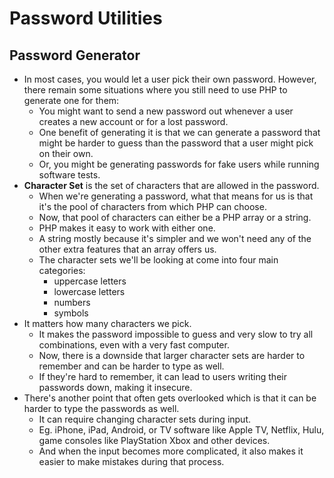 # Password Utilities

## Password Generator

- In most cases, you would let a user pick their own password. However, there remain some situations where you still need to use PHP to generate one for them:
  - You might want to send a new password out whenever a user creates a new account or for a lost password.
  - One benefit of generating it is that we can generate a password that might be harder to guess than the password that a user might pick on their own.
  - Or, you might be generating passwords for fake users while running software tests.
- **Character Set** is the set of characters that are allowed in the password.
  - When we're generating a password, what that means for us is that it's the pool of characters from which PHP can choose.
  - Now, that pool of characters can either be a PHP array or a string.
  - PHP makes it easy to work with either one.
  - A string mostly because it's simpler and we won't need any of the other extra features that an array offers us.
  - The character sets we'll be looking at come into four main categories:
    - uppercase letters
    - lowercase letters
    - numbers
    - symbols
- It matters how many characters we pick.
  - It makes the password impossible to guess and very slow to try all combinations, even with a very fast computer.
  - Now, there is a downside that larger character sets are harder to remember and can be harder to type as well.
  - If they're hard to remember, it can lead to users writing their passwords down, making it insecure.
- There's another point that often gets overlooked which is that it can be harder to type the passwords as well.
  - It can require changing character sets during input.
  - Eg. iPhone, iPad, Android, or TV software like Apple TV, Netflix, Hulu, game consoles like PlayStation Xbox and other devices.
  - And when the input becomes more complicated, it also makes it easier to make mistakes during that process.
